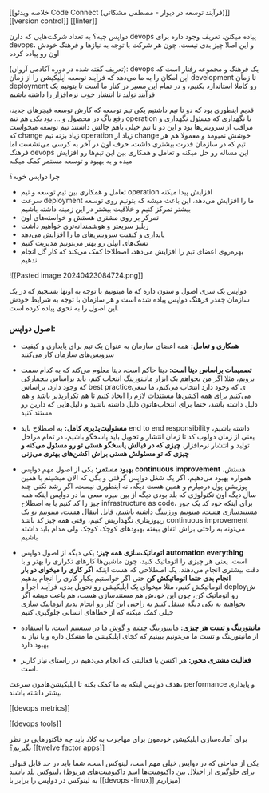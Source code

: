 [[خلاصه ویدئو Code Connect (فرآیند توسعه در دیوار - مصطفی مشکاتی)]]
[[version control]]
[[linter]]

دواپس چیه؟
به تعداد شرکت‌هایی که دارن devops پیاده میکنن، تعریف وجود داره برای devops، و این اصلا چیز بدی نیست، چون هر شرکت با توجه به نیازها و فرهنگ خودش اون رو پیاده کرده

(تعریف گفته شده در دوره آکادمی آروان): devops یک فرهنگ و مجموعه رفتار است که این امکان را به ما می‌دهد که فرآیند توسعه اپلیکیشن را از زمان development تا زمان deployment رو کاملا استاندارد بکنیم، و در تمام این مسیر در کنار ما است تا بتونیم یک فرآیند تولید تا انتشار خوب نرم‌افزار را داشته باشیم

قدیم اینطوری بود که دو تا تیم داشتیم
یکی تیم توسعه که کارش توسعه فیچرهای جدید، رفع باگ در محصول و ... بود
یکی هم تیم operation یا نگهداری که مسئول نگهداری و مراقب از سرویس‌ها بود
و این دو تا تیم خیلی باهم چالش داشتند
تیم توسعه میخواست که change زیاد بزنه
تیم operation زیاد از change خوشش نمیومد
و معمولا هم هر تیم که در سازمان قدرت بیشتری داشت،‌ حرف اون در آخر به کرسی می‌نشست
اما فرهنگ devops این مساله رو حل میکنه و تعامل و همکاری بین این تیم‌ها رو افزایش میده
و به بهبود و توسعه مستمر کمک میکنه



چرا دواپس خوبه؟
- تعامل و همکاری بین تیم توسعه و تیم operation افزایش پیدا میکنه
- سرعت deployment ما را افزایش می‌دهد، این باعث میشه که بتونیم روی توسعه بیشتر تمرکز کنیم و خلاقیت بیشتر در این زمینه داشته باشیم
- تمرکز بر روی مشتری هستش و خواسته‌های اون
- ریلیز سریعتر و هوشمندانه‌تری خواهیم داشت
- پایداری و کیفیت سرویس‌های ما را افزایش می‌دهد
- تسک‌های انپلن رو بهتر می‌تونیم مدیریت کنیم
- بهره‌روی اعضای تیم را افزایش می‌دهد، اصطلاحا کمک می‌کند که کار گل انجام ندهیم

![[Pasted image 20240423084724.png]]


دواپس یک سری اصول و ستون داره که ما میتونیم با توجه به اونها بسنجیم که در یک سازمان چقدر فرهنگ دواپس پیاده شده است و هر سازمان با توجه به شرایط خودش این اصول را به نحوی پیاده کرده است.
### اصول دواپس:

- **همکاری و تعامل:** همه اعضای سازمان به عنوان یک تیم برای پایداری و کیفیت سرویس‌های سازمان کار می‌کنند
  
- **تصمیمات براساس دیتا است:** دیتا حاکم است، دیتا معلوم می‌کند که به کدام سمت برویم، مثلا اگر من بخواهم یک ابزار مانیتورینگ انتخاب کنم، باید براساس بنچمارکی که وجود دارد، براساس best practiceی که وجود دارد انتخاب می‌کنم، ما سعی می‌کنیم برای همه اکشن‌ها مستندات لازم را ایجاد کنیم تا هم تکرارپذیر باشد و هم دلیل داشته باشد، حتما برای انتخاب‌هاتون دلیل داشته باشید و دلیل‌هایی که دارین رو مستند کنید
  
- **مسئولیت‌پذیری کامل:** به اصطلاح باید end to end responsibility داشته باشیم، یعنی از زمان دولوپ کد تا زمان انتشار و تحویل باید پاسخگو باشیم، در تمام مراحل تولید و انتشار نرم‌افزار، **چیزی که در قبالش پاسخگو هستی تو رو مسئول می‌کنه و چیزی که تو مسئولش هستی براش اکشن‌های بهتری می‌زنی**
  
- **بهبود مستمر:** یکی از اصول مهم دواپس **continuous improvement** هستش، همواره بهبود می‌دهیم، اگر یک شغل دواپس گرفتی و بگی که الان میشینم با همین پوزیشن پول درمیارم و همین هست دیگه، نه اینطوری نیست، اگر رشد نکنی چند سال دیگه اون تکنولوژی که بلد بودی دیگه از بین میره
  سعی ما در دواپس اینکه همه چیز را کد کنیم یا به اصطلاح infrastructure as code، برای اینکه خود کد یک جور مستندسازی هست، میتونیم ورژنینگ داشته باشیم، قابل انتقال هست، میتونیم تو یک ریپوزیتاری نگهداریش کنیم، وقتی همه چیز کد باشد continuous improvement می‌تونه به راحتی براش اتفاق بیفته
  بهبودهای کوچک کوچک ولی مدام باید داشته باشیم

- **اتوماتیک‌سازی همه چیز:** یکی دیگه از اصول دواپس **automation everything** است، یعنی هر چیزی را اتوماتیک کنید، چون ماشین‌ها کارهای تکراری را بهتر و با دقت بیشتری انجام می‌دهند، یک اصطلاحی که هست اینکه **اگر کاری را میخوای دو بار انجام بدی حتما اتوماتیکش کن** 
  حتی اگر خواستیم یکبار کاری را انجام بدهیم اتوماتیکش کنیم، مثلا میخوای یک اپلیکیشن رو تحویل بدی، فرآیند اجرا و deployش رو اتوماتیک کن، چون این خودش هم مستندسازی هست، هم باعث میشه اگر بخواهیم به یکی دیگه منتقل کنیم به راحتی این کار رو انجام بدیم
  اتوماتیک سازی خیلی کمک میکنه که از خطاهای انسانی جلوگیری کنیم

- **مانیتورینگ و تست هر چیزی:** مانیتورینگ چشم و گوش ما در سیستم است، با استفاده از مانیتورینگ و تست ما می‌تونیم ببینیم که کجای اپلیکیشن ما مشکل داره و یا نیاز به بهبود دارد

- **فعالیت مشتری محور:** هر اکشن یا فعالیتی که انجام می‌دهیم در راستای نیاز کاربر است.


هدف دواپس اینکه به ما کمک بکنه تا اپلیکیشن‌هامون سرعت، performance و پایداری بیشتر داشته باشند

[[devops metrics]]

[[devops tools]]

برای آماده‌سازی اپلیکیشن خودمون برای مهاجرت به کلاد باید چه فاکتورهایی در نظر بگیریم؟ [[twelve factor apps]]


یکی از مباحثی که در دواپس خیلی مهم است، لینوکس است، شما باید در حد قابل قبولی لینوکس بلد باشید، (برای جلوگیری از اختلال بین داکیومنت‌ها اسم داکیومنت‌های مربوط به لینوکس در دواپس را برابر با [[devops -linux]] میزاریم)